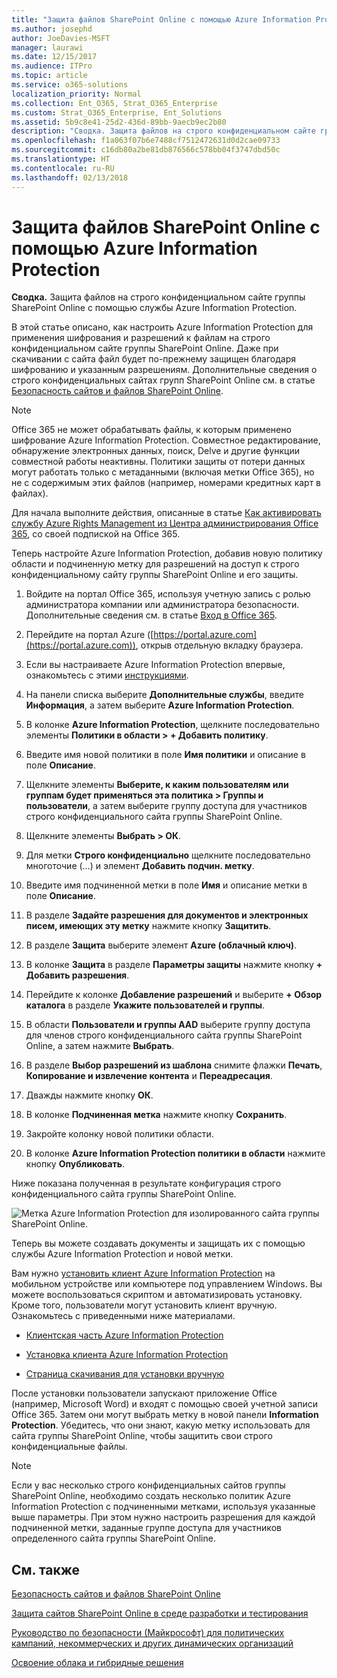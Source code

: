 ```yaml
---
title: "Защита файлов SharePoint Online с помощью Azure Information Protection"
ms.author: josephd
author: JoeDavies-MSFT
manager: laurawi
ms.date: 12/15/2017
ms.audience: ITPro
ms.topic: article
ms.service: o365-solutions
localization_priority: Normal
ms.collection: Ent_O365, Strat_O365_Enterprise
ms.custom: Strat_O365_Enterprise, Ent_Solutions
ms.assetid: 5b9c8e41-25d2-436d-89bb-9aecb9ec2b80
description: "Сводка. Защита файлов на строго конфиденциальном сайте группы SharePoint Online с помощью службы Azure Information Protection."
ms.openlocfilehash: f1a063f07b6e7488cf7512472631d0d2cae09733
ms.sourcegitcommit: c16db80a2be81db876566c578bb04f3747dbd50c
ms.translationtype: HT
ms.contentlocale: ru-RU
ms.lasthandoff: 02/13/2018
---
```

# <a name="protect-sharepoint-online-files-with-azure-information-protection"></a>Защита файлов SharePoint Online с помощью Azure Information Protection

 **Сводка.** Защита файлов на строго конфиденциальном сайте группы SharePoint Online с помощью службы Azure Information Protection.
  
В этой статье описано, как настроить Azure Information Protection для применения шифрования и разрешений к файлам на строго конфиденциальном сайте группы SharePoint Online. Даже при скачивании с сайта файл будет по-прежнему защищен благодаря шифрованию и указанным разрешениям. Дополнительные сведения о строго конфиденциальных сайтах групп SharePoint Online см. в статье [Безопасность сайтов и файлов SharePoint Online](secure-sharepoint-online-sites-and-files.md).
  
> [!NOTE]
> Office 365 не может обрабатывать файлы, к которым применено шифрование Azure Information Protection. Совместное редактирование, обнаружение электронных данных, поиск, Delve и другие функции совместной работы неактивны. Политики защиты от потери данных могут работать только с метаданными (включая метки Office 365), но не с содержимым этих файлов (например, номерами кредитных карт в файлах). 
  
Для начала выполните действия, описанные в статье [Как активировать службу Azure Rights Management из Центра администрирования Office 365](https://docs.microsoft.com/information-protection/deploy-use/activate-office365), со своей подпиской на Office 365.
  
Теперь настройте Azure Information Protection, добавив новую политику области и подчиненную метку для разрешений на доступ к строго конфиденциальному сайту группы SharePoint Online и его защиты.
  
1. Войдите на портал Office 365, используя учетную запись с ролью администратора компании или администратора безопасности. Дополнительные сведения см. в статье [Вход в Office 365](https://support.office.com/Article/Where-to-sign-in-to-Office-365-e9eb7d51-5430-4929-91ab-6157c5a050b4).
    
2. Перейдите на портал Azure ([https://portal.azure.com](https://portal.azure.com)), открыв отдельную вкладку браузера.
    
3. Если вы настраиваете Azure Information Protection впервые, ознакомьтесь с этими [инструкциями](https://docs.microsoft.com/information-protection/deploy-use/configure-policy#to-access-the-azure-information-protection-blade-for-the-first-time).
    
4. На панели списка выберите **Дополнительные службы**, введите **Информация**, а затем выберите **Azure Information Protection**.
    
5. В колонке **Azure Information Protection**, щелкните последовательно элементы **Политики в области > + Добавить политику**.
    
6. Введите имя новой политики в поле **Имя политики** и описание в поле **Описание**.
    
7. Щелкните элементы **Выберите, к каким пользователям или группам будет применяться эта политика > Группы и пользователи**, а затем выберите группу доступа для участников строго конфиденциального сайта группы SharePoint Online. 
    
8. Щелкните элементы **Выбрать > ОК**.
    
9. Для метки **Строго конфиденциально** щелкните последовательно многоточие (…) и элемент **Добавить подчин. метку**.
    
10. Введите имя подчиненной метки в поле **Имя** и описание метки в поле **Описание**.
    
11. В разделе **Задайте разрешения для документов и электронных писем, имеющих эту метку** нажмите кнопку **Защитить**.
    
12. В разделе **Защита** выберите элемент **Azure (облачный ключ)**.
    
13. В колонке **Защита** в разделе **Параметры защиты** нажмите кнопку **+ Добавить разрешения**.
    
14. Перейдите к колонке **Добавление разрешений** и выберите **+ Обзор каталога** в разделе **Укажите пользователей и группы**.
    
15. В области **Пользователи и группы AAD** выберите группу доступа для членов строго конфиденциального сайта группы SharePoint Online, а затем нажмите **Выбрать**.
    
16. В разделе **Выбор разрешений из шаблона** снимите флажки **Печать**, **Копирование и извлечение контента** и **Переадресация**.
    
17. Дважды нажмите кнопку **ОК**.
    
18. В колонке **Подчиненная метка** нажмите кнопку **Сохранить**.
    
19. Закройте колонку новой политики области.
    
20. В колонке **Azure Information Protection  политики в области** нажмите кнопку **Опубликовать**.
    
Ниже показана полученная в результате конфигурация строго конфиденциального сайта группы SharePoint Online.
  
![Метка Azure Information Protection для изолированного сайта группы SharePoint Online.](images/8cc92aa4-e7bc-4c2f-a4a4-3b034b21aebf.png)
  
Теперь вы можете создавать документы и защищать их с помощью службы Azure Information Protection и новой метки.
  
Вам нужно [установить клиент Azure Information Protection](https://docs.microsoft.com/information-protection/rms-client/install-client-app) на мобильном устройстве или компьютере под управлением Windows. Вы можете воспользоваться скриптом и автоматизировать установку. Кроме того, пользователи могут установить клиент вручную. Ознакомьтесь с приведенными ниже материалами.
  
- [Клиентская часть Azure Information Protection](https://docs.microsoft.com/information-protection/rms-client/use-client)
    
- [Установка клиента Azure Information Protection](https://docs.microsoft.com/information-protection/rms-client/client-admin-guide)
    
- [Страница скачивания для установки вручную](https://www.microsoft.com/download/details.aspx?id=53018)
    
После установки пользователи запускают приложение Office (например, Microsoft Word) и входят с помощью своей учетной записи Office 365. Затем они могут выбрать метку в новой панели **Information Protection**. Убедитесь, что они знают, какую метку использовать для сайта группы SharePoint Online, чтобы защитить свои строго конфиденциальные файлы.
  
> [!NOTE]
> Если у вас несколько строго конфиденциальных сайтов группы SharePoint Online, необходимо создать несколько политик Azure Information Protection с подчиненными метками, используя указанные выше параметры. При этом нужно настроить разрешения для каждой подчиненной метки, заданные группе доступа для участников определенного сайта группы SharePoint Online. 
  
## <a name="see-also"></a>См. также

[Безопасность сайтов и файлов SharePoint Online](secure-sharepoint-online-sites-and-files.md)
  
[Защита сайтов SharePoint Online в среде разработки и тестирования](secure-sharepoint-online-sites-in-a-dev-test-environment.md)
  
[Руководство по безопасности (Майкрософт) для политических кампаний, некоммерческих и других динамических организаций](microsoft-security-guidance-for-political-campaigns-nonprofits-and-other-agile-o.md)
  
[Освоение облака и гибридные решения](cloud-adoption-and-hybrid-solutions.md)




